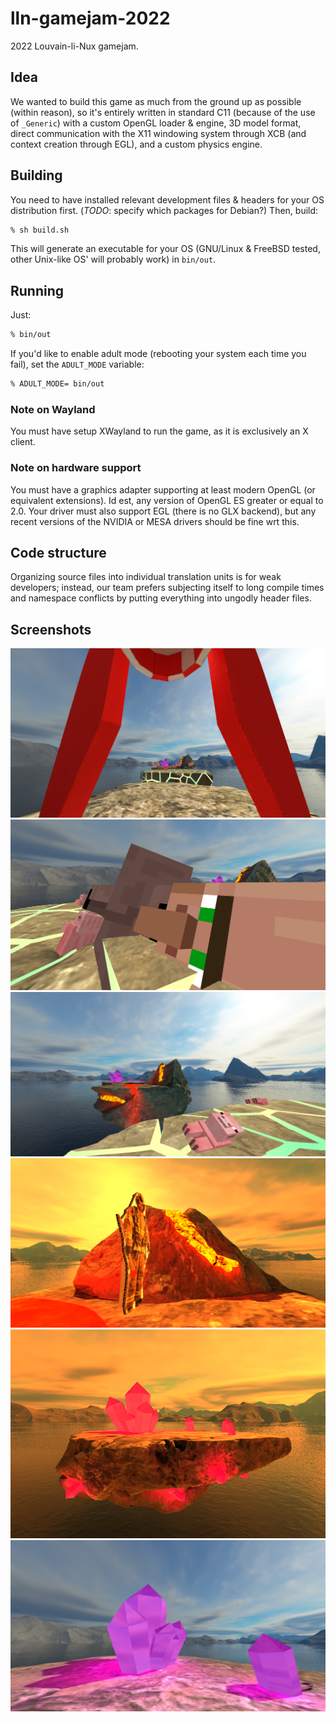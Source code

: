 # lln-gamejam-2022

2022 Louvain-li-Nux gamejam.

## Idea

We wanted to build this game as much from the ground up as possible (within reason), so it's entirely written in standard C11 (because of the use of `_Generic`) with a custom OpenGL loader & engine, 3D model format, direct communication with the X11 windowing system through XCB (and context creation through EGL), and a custom physics engine.

## Building

You need to have installed relevant development files & headers for your OS distribution first. (*TODO*: specify which packages for Debian?)
Then, build:

```sh
% sh build.sh
```

This will generate an executable for your OS (GNU/Linux & FreeBSD tested, other Unix-like OS' will probably work) in `bin/out`.

## Running

Just:

```sh
% bin/out
```

If you'd like to enable adult mode (rebooting your system each time you fail), set the `ADULT_MODE` variable:

```sh
% ADULT_MODE= bin/out
```

### Note on Wayland

You must have setup XWayland to run the game, as it is exclusively an X client.

### Note on hardware support

You must have a graphics adapter supporting at least modern OpenGL (or equivalent extensions).
Id est, any version of OpenGL ES greater or equal to 2.0.
Your driver must also support EGL (there is no GLX backend), but any recent versions of the NVIDIA or MESA drivers should be fine wrt this.

## Code structure

Organizing source files into individual translation units is for weak developers; instead, our team prefers subjecting itself to long compile times and namespace conflicts by putting everything into ungodly header files.

## Screenshots

![Entry](eyecandy/entry.png)
![Villager](eyecandy/villager.png)
![Volcano Island](eyecandy/volcano-look.png)
![Volcano](eyecandy/volcano.png)
![Crystal Island](eyecandy/island.png)
![Crystal](eyecandy/refract.png)

